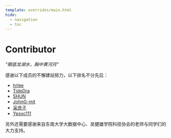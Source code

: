```yaml
---
template: overrides/main.html
hide:
  - navigation
  - toc
---
```

# Contributor

*"眼底龙湖水，胸中黄河月"*

感谢以下成员的不懈建站努力，以下排名不分先后：

- [hrlee](http://hrlee.cn/)
- [TideDra](https://github.com/TideDra)
- [SHUN](https://zsaqwq.com/)
- [JohnG-mit](https://JohnG-mit.github.io)
- [采庶子](https://github.com/Gfssfa)
- [Ypsxc111](https://github.com/Ypsxc111)

另外还需要感谢来自东南大学大数据中心、吴健雄学院科技协会的老师与同学们的大力支持。
